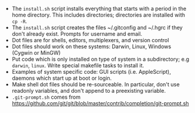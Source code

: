 * The `install.sh` script installs everything that starts with a period in the home directory.  This includes directories; directories are installed with `cp -R`.
* The `install.sh` script creates the files ~/.gitconfig and ~/.hgrc if they don't already exist.  Prompts for username and email.
* Dot files are for shells, editors, multiplexers, and version control
* Dot files should work on these systems: Darwin, Linux, Windows (Cygwin or MinGW)
* Put code which is only installed on type of system in a subdirectory; e.g `darwin`, `linux`.  Write special makefile tasks to install it.
* Examples of system specific code: GUI scripts (i.e. AppleScript), daemons which start up at boot or login.
* Make shell dot files should be re-sourceable.  In particular, don't use readonly variables, and don't append to a preexisting variable.
* `.git-prompt.sh` comes from https://github.com/git/git/blob/master/contrib/completion/git-prompt.sh
